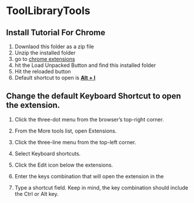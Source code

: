 # ToolLibraryTools

## Install Tutorial For Chrome

1. Downlaod this folder as a zip file
1. Unzip the installed folder
1. go to [chrome extensions](chrome://extensions/)
1. hit the Load Unpacked Button and find this installed folder
1. Hit the reloaded button
1. Default shortcut to open is <u><b>Alt + I</b></u>

## Change the default Keyboard Shortcut to open the extension.

1. Click the three-dot menu from the browser’s top-right corner.
1. From the More tools list, open Extensions.
1. Click the three-line menu from the top-left corner.
1. Select Keyboard shortcuts.

1. Click the Edit icon below the extensions.

1. Enter the keys combination that will open the extension in the

1. Type a shortcut field. Keep in mind, the key combination should include the Ctrl or Alt key.
